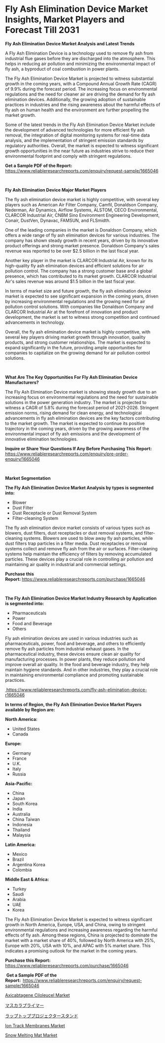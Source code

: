 <p><h1>Fly Ash Elimination Device Market Insights, Market Players and Forecast Till 2031</h1></p><p><strong>Fly Ash Elimination Device Market Analysis and Latest Trends</strong></p>
<p><p>A Fly Ash Elimination Device is a technology used to remove fly ash from industrial flue gases before they are discharged into the atmosphere. This helps in reducing air pollution and minimizing the environmental impact of fly ash, a byproduct of coal combustion in power plants.</p><p>The Fly Ash Elimination Device Market is projected to witness substantial growth in the coming years, with a Compound Annual Growth Rate (CAGR) of 9.9% during the forecast period. The increasing focus on environmental regulations and the need for cleaner air are driving the demand for fly ash elimination devices. Additionally, the growing adoption of sustainable practices in industries and the rising awareness about the harmful effects of fly ash on human health and the environment are further propelling the market growth.</p><p>Some of the latest trends in the Fly Ash Elimination Device Market include the development of advanced technologies for more efficient fly ash removal, the integration of digital monitoring systems for real-time data analysis, and the implementation of stringent emission standards by regulatory authorities. Overall, the market is expected to witness significant growth opportunities in the near future as industries strive to reduce their environmental footprint and comply with stringent regulations.</p></p>
<p><strong>Get a Sample PDF of the Report:&nbsp;</strong> <a href="https://www.reliableresearchreports.com/enquiry/request-sample/1665046">https://www.reliableresearchreports.com/enquiry/request-sample/1665046</a></p>
<p>&nbsp;</p>
<p><strong>Fly Ash Elimination Device Major Market Players</strong></p>
<p><p>The fly ash elimination device market is highly competitive, with several key players such as American Air Filter Company, Camfil, Donaldson Company, Nederman, Air Dynamics, Airflow Systems, ALSTOM, CECO Environmental, CLARCOR Industrial Air, CNBM Sino Environment Engineering Development, Conair, DustVen, Dynavac, FAMSUN, and FLSmidth.</p><p>One of the leading companies in the market is Donaldson Company, which offers a wide range of fly ash elimination devices for various industries. The company has shown steady growth in recent years, driven by its innovative product offerings and strong market presence. Donaldson Company's sales revenue was reported to be over $2.5 billion in the last fiscal year.</p><p>Another key player in the market is CLARCOR Industrial Air, known for its high-quality fly ash elimination devices and efficient solutions for air pollution control. The company has a strong customer base and a global presence, which has contributed to its market growth. CLARCOR Industrial Air's sales revenue was around $1.5 billion in the last fiscal year.</p><p>In terms of market size and future growth, the fly ash elimination device market is expected to see significant expansion in the coming years, driven by increasing environmental regulations and the growing need for air pollution control solutions. With companies like Donaldson Company and CLARCOR Industrial Air at the forefront of innovation and product development, the market is set to witness strong competition and continued advancements in technology.</p><p>Overall, the fly ash elimination device market is highly competitive, with several key players driving market growth through innovation, quality products, and strong customer relationships. The market is expected to expand significantly in the future, providing ample opportunities for companies to capitalize on the growing demand for air pollution control solutions.</p></p>
<p>&nbsp;</p>
<p><strong>What Are The Key Opportunities For Fly Ash Elimination Device Manufacturers?</strong></p>
<p><p>The Fly Ash Elimination Device market is showing steady growth due to an increasing focus on environmental regulations and the need for sustainable solutions in the power generation industry. The market is projected to witness a CAGR of 5.8% during the forecast period of 2021-2026. Stringent emission norms, rising demand for clean energy, and technological advancements in fly ash elimination devices are the key factors contributing to the market growth. The market is expected to continue its positive trajectory in the coming years, driven by the growing awareness of the environmental impact of fly ash emissions and the development of innovative elimination technologies.</p></p>
<p><strong>Inquire or Share Your Questions If Any Before Purchasing This Report:</strong> <a href="https://www.reliableresearchreports.com/enquiry/pre-order-enquiry/1665046">https://www.reliableresearchreports.com/enquiry/pre-order-enquiry/1665046</a></p>
<p>&nbsp;</p>
<p><strong>Market Segmentation</strong></p>
<p><strong>The Fly Ash Elimination Device Market Analysis by types is segmented into:</strong></p>
<p><ul><li>Blower</li><li>Dust Filter</li><li>Dust Receptacle or Dust Removal System</li><li>Filter-cleaning System</li></ul></p>
<p><p>The fly ash elimination device market consists of various types such as blowers, dust filters, dust receptacles or dust removal systems, and filter-cleaning systems. Blowers are used to blow away fly ash particles, while dust filters trap particles in a filter media. Dust receptacles or removal systems collect and remove fly ash from the air or surfaces. Filter-cleaning systems help maintain the efficiency of filters by removing accumulated particles. These devices play a crucial role in controlling air pollution and maintaining air quality in industrial and commercial settings.</p></p>
<p><strong>Purchase this Report:&nbsp;</strong><a href="https://www.reliableresearchreports.com/purchase/1665046">https://www.reliableresearchreports.com/purchase/1665046</a></p>
<p>&nbsp;</p>
<p><strong>The Fly Ash Elimination Device Market Industry Research by Application is segmented into:</strong></p>
<p><ul><li>Pharmaceuticals</li><li>Power</li><li>Food and Beverage</li><li>Others</li></ul></p>
<p><p>Fly ash elimination devices are used in various industries such as pharmaceuticals, power, food and beverage, and others to efficiently remove fly ash particles from industrial exhaust gases. In the pharmaceutical industry, these devices ensure clean air quality for manufacturing processes. In power plants, they reduce pollution and improve overall air quality. In the food and beverage industry, they help maintain hygiene standards. And in other industries, they play a crucial role in maintaining environmental compliance and promoting sustainable practices.</p></p>
<p><a href="https://www.reliableresearchreports.com/fly-ash-elimination-device-r1665046">&nbsp;https://www.reliableresearchreports.com/fly-ash-elimination-device-r1665046</a></p>
<p><strong>In terms of Region, the Fly Ash Elimination Device Market Players available by Region are:</strong></p>
<p>
    <p> <strong> North America: </strong>
        <ul>
            <li>United States</li>
            <li>Canada</li>
        </ul>
        </p> 
    <p> <strong> Europe: </strong>
        <ul>
            <li>Germany</li>
            <li>France</li>
            <li>U.K.</li>
            <li>Italy</li>
            <li>Russia</li>
        </ul>
        </p> 
    <p> <strong> Asia-Pacific: </strong>
        <ul>
            <li>China</li>
            <li>Japan</li>
            <li>South Korea</li>
            <li>India</li>
            <li>Australia</li>
            <li>China Taiwan</li>
            <li>Indonesia</li>
            <li>Thailand</li>
            <li>Malaysia</li>
        </ul>
        </p> 
    <p> <strong> Latin America: </strong>
        <ul>
            <li>Mexico</li>
            <li>Brazil</li>
            <li>Argentina Korea</li>
            <li>Colombia</li>
        </ul>
        </p> 
    <p> <strong> Middle East & Africa: </strong>
        <ul>
            <li>Turkey</li>
            <li>Saudi</li>
            <li>Arabia</li>
            <li>UAE</li>
            <li>Korea</li>
        </ul>
    </p>
    </p>
<p><p>The Fly Ash Elimination Device Market is expected to witness significant growth in North America, Europe, USA, and China, owing to stringent environmental regulations and increasing awareness regarding the harmful effects of fly ash. Among these regions, China is projected to dominate the market with a market share of 40%, followed by North America with 25%, Europe with 20%, USA with 10%, and APAC with 5% market share. This indicates a promising outlook for the market in the coming years.</p></p>
<p><strong>Purchase this Report: </strong><a href="https://www.reliableresearchreports.com/purchase/1665046">https://www.reliableresearchreports.com/purchase/1665046</a></p>
<p>&nbsp;<strong>Get a Sample PDF of the Report:&nbsp;&nbsp;</strong><a href="https://www.reliableresearchreports.com/enquiry/request-sample/1665046">https://www.reliableresearchreports.com/enquiry/request-sample/1665046</a></p>
<p><strong></strong></p>
<p><p><a href="https://www.linkedin.com/pulse/axicabtagene-ciloleucel-market-furnishes-information-share-rsndf">Axicabtagene Ciloleucel Market</a></p><p><a href="https://github.com/kegley4963/Market-Research-Report-List-1/blob/main/326874456989.md">マスカラプライマー</a></p><p><a href="https://medium.com/@desekay3566/%E3%83%A9%E3%83%83%E3%83%97%E3%83%88%E3%83%83%E3%83%97%E3%83%97%E3%83%AD%E3%82%B8%E3%82%A7%E3%82%AF%E3%82%BF%E3%83%BC%E3%82%B9%E3%82%BF%E3%83%B3%E3%83%89%E5%B8%82%E5%A0%B4-%E7%A8%AE%E9%A1%9E-%E3%82%A2%E3%83%97%E3%83%AA%E3%82%B1%E3%83%BC%E3%82%B7%E3%83%A7%E3%83%B3-%E3%81%8A%E3%82%88%E3%81%B3%E5%9C%B0%E7%90%86%E3%81%AB%E3%82%88%E3%82%8B%E5%8C%85%E6%8B%AC%E7%9A%84%E8%A9%95%E4%BE%A1-5af086969c97">ラップトッププロジェクタースタンド</a></p><p><a href="https://issuu.com/reportprime-2/docs/ion-track-membranes-market-size-2030.pptx">Ion Track Membranes Market</a></p><p><a href="https://www.linkedin.com/pulse/snow-melting-mat-market-report-reveals-latest-trends-growth-zopdf">Snow Melting Mat Market</a></p></p>